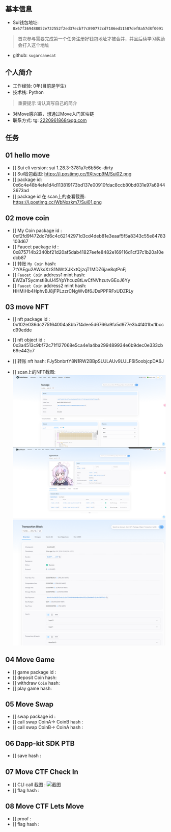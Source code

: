## 基本信息
- Sui钱包地址: `0x67f369488052e732552f2ed37ecb77c890772cd7186ed11587def8a57d8f0091`
> 首次参与需要完成第一个任务注册好钱包地址才被合并，并且后续学习奖励会打入这个地址
- github: `sugarcanecat`

## 个人简介
- 工作经验: 0年(目前是学生)
- 技术栈: Python
> 重要提示 请认真写自己的简介
- 对Move感兴趣，想通过Move入门区块链
- 联系方式: tg: [2220961868@qq.com](mailto:2220961868@qq.com)

## 任务

##   01 hello move  
- [] Sui cli version: sui 1.28.3-3781a7e6b56c-dirty
- [] Sui钱包截图:  https://i.postimg.cc/9Xtvcp9M/Sui02.png
- [] package id: 0x6c4e48b4efe1d4d113819173bd137e00910fdac8ccb80bd031e97a69443673ad
- [] package id 在 scan上的查看截图: https://i.postimg.cc/WbNxzkm7/Sui01.png

##   02 move coin
- [] My Coin package id :  0xf2fd9f472dc7d6c4c62142971d3cd4deb81e3eaaf5f5a8343c55e84783103d67
- [] Faucet package id :  0x875714b2340bf21d20af5dab41827eefe8482e169116d1cf37c1b20a10edcb87
- [] 转账 `My Coin` hash: 7tYAEgu2AWksXzS1NWtXJKxtQjzqT1MDZ6jae8qtPnFj
- [] `Faucet Coin` address1 mint hash: EWZaTSycmsti8uU45YpYhcuz8tLwCfNVhzutvGEoJ6Yy
- [] `Faucet Coin` address2 mint hash: HHMiHb4HphvBJ8jFPLzzrCNgWvBf6JDsPPFRFxUDZRLy

##   03 move NFT
- [] nft package id : 0x102e036dc275164004a8bb7f4dee5d6766a9fa5d977e3b4f401bc1bccd99edde

- [] nft object id :  0x3a4513c9bf72c71f127068e5ca4e1a4ba299489934e6b9dec0e333cb69e442c7

- [] 转账 nft  hash: FJy5bnbrtY8N1RW2BBpSLULAUv9LULF6i5oobjcpDA6J

- [] scan上的NFT截图: [![01.png](readme/01.png)](https://postimg.cc/0KzVTS92)[![02.png](readme/02.png)](https://postimg.cc/9z0gR6y5)[![03.png](readme/03.png)](https://postimg.cc/gwKt8dMd)

  

##   04 Move Game
- [] game package id :
- [] deposit Coin hash:
- [] withdraw `Coin` hash:
- [] play game hash:

##   05 Move Swap
- [] swap package id :
- [] call swap CoinA-> CoinB  hash :
- [] call swap CoinB-> CoinA  hash :

##   06 Dapp-kit SDK PTB
- [] save hash :

##   07 Move CTF Check In
- [] CLI call 截图 : ![截图](./images/你的图片地址)
- [] flag hash :

##   08 Move CTF Lets Move
- [] proof : 
- [] flag hash :
